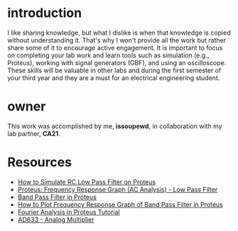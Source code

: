 # introduction 

I like sharing knowledge, but what I dislike is when that knowledge is copied without understanding it. That's why I won't provide all the work but rather share some of it to encourage active engagement.
It is important to focus on completing your lab work and learn tools such as simulation (e.g., Proteus), working with signal generators (GBF), and using an oscilloscope. These skills will be valuable in other labs and during the first semester of your third year and they are a must for an electrical engineering student.

# owner
This work was accomplished by me, **issoupewd**, in collaboration with my lab partner, **CA21**.

# Resources
- [How to Simulate RC Low Pass Filter on Proteus](https://www.youtube.com/watch?v=3S_MQDUflHk)
- [Proteus: Frequency Response Graph (AC Analysis) - Low Pass Filter](https://www.youtube.com/watch?v=b9WrZY-zszw)
- [Band Pass Filter in Proteus](https://www.youtube.com/watch?v=Q6g6_oIjmSA)
- [How to Plot Frequency Response Graph of Band Pass Filter in Proteus](https://www.youtube.com/watch?v=MG_OvKdhqiQ)
- [Fourier Analysis in Proteus Tutorial](https://www.youtube.com/watch?v=xuDTtiZ5UJg)
- [AD633 - Analog Multiplier](https://www.youtube.com/watch?v=9JVgV49AdSw)
